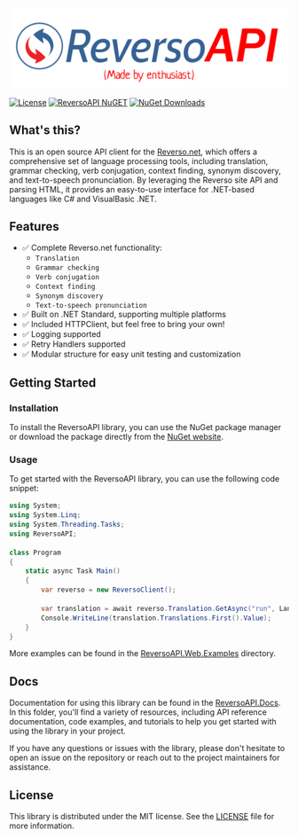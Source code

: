 <img src="https://github.com/mtokar3v/ReversoAPI-NET/blob/master/ReversoAPI.Docs/Static/Images/Title.jpg">

[![License](https://img.shields.io/github/license/JohnnyCrazy/SpotifyAPI-NET?style=flat-square)](./LICENSE)
[![ReversoAPI NuGET](https://img.shields.io/nuget/vpre/ReversoAPI?label=ReversoAPI&style=flat-square)](https://www.nuget.org/packages/ReversoAPI/)
[![NuGet Downloads](https://img.shields.io/nuget/dt/ReversoAPI.svg)](https://www.nuget.org/packages/ReversoAPI/)

## What's this?

This is an open source API client for the [Reverso.net](https://www.reverso.net/), which offers a comprehensive set of language processing tools, including translation, grammar checking, verb conjugation, context finding, synonym discovery, and text-to-speech pronunciation. By leveraging the Reverso site API and parsing HTML, it provides an easy-to-use interface for .NET-based languages like C# and VisualBasic .NET. 

## Features
* ✅ Complete Reverso.net functionality:
    - `Translation`
    - `Grammar checking`
    - `Verb conjugation`
    - `Context finding`
    - `Synonym discovery`
    - `Text-to-speech pronunciation`
* ✅ Built on .NET Standard, supporting multiple platforms
* ✅ Included HTTPClient, but feel free to bring your own!
* ✅ Logging supported
* ✅ Retry Handlers supported
* ✅ Modular structure for easy unit testing and customization

## Getting Started

### Installation
To install the ReversoAPI library, you can use the NuGet package manager or download the package directly from the [NuGet website](https://www.nuget.org/packages/ReversoAPI/).

### Usage
To get started with the ReversoAPI library, you can use the following code snippet:

```csharp
using System;
using System.Linq;
using System.Threading.Tasks;
using ReversoAPI;

class Program
{
    static async Task Main()
    {
        var reverso = new ReversoClient();

        var translation = await reverso.Translation.GetAsync("run", Language.English, Language.Russian);
        Console.WriteLine(translation.Translations.First().Value);
    }
}
```
    
More examples can be found in the [ReversoAPI.Web.Examples](https://github.com/mtokar3v/ReversoAPI-NET/tree/master/ReversoAPI.Web.Examples)  directory.

## Docs
Documentation for using this library can be found in the [ReversoAPI.Docs](https://github.com/mtokar3v/ReversoAPI-NET/tree/master/ReversoAPI.Docs). In this folder, you'll find a variety of resources, including API reference documentation, code examples, and tutorials to help you get started with using the library in your project. 

If you have any questions or issues with the library, please don't hesitate to open an issue on the repository or reach out to the project maintainers for assistance.


## License
This library is distributed under the MIT license. See the [LICENSE](https://github.com/mtokar3v/ReversoAPI-NET/blob/master/LICENSE) file for more information.
